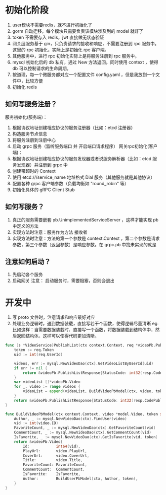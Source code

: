 # 初始化阶段

1. user模块不需要redis，就不进行初始化了
2. gorm 自动迁移，每个模块只需要负责该模块涉及到的 model 就好了
3. token 不需要存入 redis，jwt 直接做无状态验证
4. 网关层服务基于 gin，只负责请求的接收和响应，不需要注册到 rpc 服务中。这里的 rpc 初始化，实际上是初始化 rpc 客户端。
5. 其他服务中，进行 rpc 初始化实际上是将服务注册到 rpc 服务中。 
6. mysql 初始化后的 db 私有，通过 New 方法返回。同时使用 context ，使得 db 可以控制请求的生命周期。
7. 按道理，每一个微服务都对应一个配置文件 config.yaml ，但是我放到一个文件中，比较方便 
8. 初始化 redis

## 如何写服务注册？
服务初始化(服务端)：
1. 根据协议地址创建相应协议的服务注册器（比如：etcd 注册器）
2. 构造服务节点信息
3. 将服务注册到注册中心
4. 启动 grpc 服务（监听服务端口 并 开启端口请求程序）
网关rpc初始化(客户端)：
1. 根据协议地址创建相应协议的服务发现器或者说服务解析器（比如：etcd 服务发现器）并注册到 grpc 中
2. 创建带超时的 Context
3. 使用 etcd:///service_name 地址格式 Dial 服务（其他服务就是其他协议）
4. 配置各种 grpc 客户端参数（负载均衡如 "round_robin" 等）
5. 初始化具体的 gRPC Client Stub

## 如何写服务？
1. 真正的服务需要嵌套 pb.UnimplementedServiceServer ，这样才能实现 pb 中定义的方法
2. 实现方法时注意：服务作为方法 接收者
3. 实现方法时注意：方法的第一个参数是 context.Context ，第二个参数是请求参数，第三个参数（返回参数）是响应参数。在 grpc.pb 中找未实现的就是

## 注意如何启动？
1. 先启动各个服务
2. 启动网关
注意： 启动服务时，需要阻塞，否则会退出

# 开发中

1. 写 proto 文件时，注意请求和响应最好对应
2. 处理业务逻辑时，遇到数据装载，直接写若干个函数，使得逻辑尽量清晰
eg:
比如这样：当需要数据装载时，直接写一个函数，将数据装载到结构体中，然后返回结构体。这样可以使得代码更加清晰。
```go
func (s *VideoService)PublishList(ctx context.Context, req *videoPb.PublishListRequest) (*videoPb.PublishListResponse, error){
	token := req.Token
	uid := int(req.UserId)

	videos, err := mysql.NewVideoDao(ctx).GetVideoListByUserId(uid)
	if err != nil {
		return &videoPb.PublishListResponse{StatusCode: int32(resp.CodePublishListFail), StatusMsg: resp.CodePublishListFail.Msg()}, nil
	}
	var videoList []*videoPb.Video
	for _, video := range videos {
		videoList = append(videoList, BuildVideoPbModel(ctx, video, token))
	}
	return &videoPb.PublishListResponse{StatusCode: int32(resp.CodePublishListSuccess), StatusMsg: resp.CodePublishListSuccess.Msg(), VideoList: videoList}, nil
}

func BuildVideoPbModel(ctx context.Context, video *model.Video, token string) *videoPb.Video {
	Author, _ := mysql.NewVideoDao(ctx).FindUser(video)
	vid := int(video.ID)
	FavoriteCount, _ := mysql.NewVideoDao(ctx).GetFavoriteCount(vid)
	CommentCount, _ := mysql.NewVideoDao(ctx).GetCommentCount(vid)
	IsFavorite, _ := mysql.NewVideoDao(ctx).GetIsFavorite(vid, token)
	return &videoPb.Video{
		Id:            int64(vid),
		PlayUrl:       video.PlayUrl,
		CoverUrl:      video.CoverUrl,
		Title:         video.Title,
		FavoriteCount: FavoriteCount,
		CommentCount:  CommentCount,
		IsFavorite:    IsFavorite,
		Author:        BuildUserPbModel(ctx, Author, token),
	}
}
```




